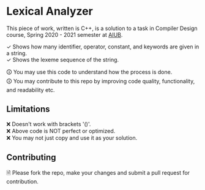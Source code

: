 # Lexical Analyzer

This piece of work, written is C++, is a solution to a task in Compiler Design course, Spring 2020 - 2021 semester at [AIUB](https://www.aiub.edu).

&#10003; Shows how many identifier, operator, constant, and keywords are given in a string.  
&#10003; Shows the lexeme sequence of the string.

&#128712; You may use this code to understand how the process is done.  
&#128712; You may contribute to this repo by improving code quality, functionality, and readability etc.

## Limitations

&#10060; Doesn't work with brackets '()'.  
&#10060; Above code is NOT perfect or optimized.  
&#10060; You may not just copy and use it as your solution.

## Contributing

&#128462; Please fork the repo, make your changes and submit a pull request for contribution.
